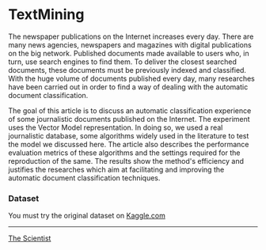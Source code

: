 # TextMining
The newspaper publications on the Internet increases every day. There are many news agencies, newspapers and magazines with digital publications on the big network. Published documents made available to users who, in turn, use search engines to find them. To deliver the closest searched documents, these documents must be previously indexed and classified. With the huge volume of documents published every day, many researches have been carried out in order to find a way of dealing with the automatic document classification.

The goal of this article is to discuss an automatic classification experience of some journalistic documents published on the Internet. The experiment uses the Vector Model representation. In doing so, we used a real journalistic database, some algorithms widely used in the literature to test the model we discussed here. The article also describes the performance evaluation metrics of these algorithms and the settings required for the reproduction of the same. The results show the method's efficiency and justifies the researches which aim at facilitating and improving the automatic document classification techniques.

### Dataset

You must try the original dataset on [Kaggle.com](https://www.kaggle.com/TheScientistBR/atribuna)


---

[The Scientist](http://www.thescientist.com.br)
